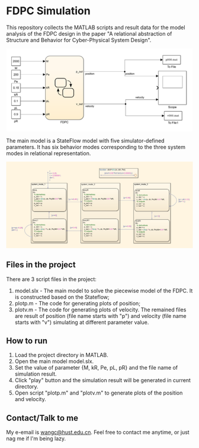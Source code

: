 # FDPC Simulation

This repository collects the MATLAB scripts and result data for the model analysis of the FDPC design in the paper "A relational abstraction of Structure and Behavior for Cyber-Physical System Design".

![The top model](img/top.png "Top model")

The main model is a StateFlow model with five simulator-defined parameters. It has six behavior modes corresponding to the three system modes in relational representation.

![The modes of the stateflow](img/system_modes.png "System modes")

## Files in the project

There are 3 script files in the project:

1. model.slx - The main model to solve the piecewise model of the FDPC. It is constructed based on the Stateflow;
2. plotp.m - The code for generating plots of position;
3. plotv.m - The code for generating plots of velocity.
The remained files are result of position (file name starts with "p") and velocity (file name starts with "v") simulating at different parameter value.

## How to run

1. Load the project directory in MATLAB.
2. Open the main model model.slx.
3. Set the value of parameter {M, kR, Pe, pL, pR} and the file name of simulation result.
4. Click "play" button and the simulation result will be generated in current directory.
5. Open script "plotp.m" and "plotv.m" to generate plots of the position and velocity.

## Contact/Talk to me

My e-email is wangc@hust.edu.cn. Feel free to contact me anytime, or just nag me if I'm being lazy.
